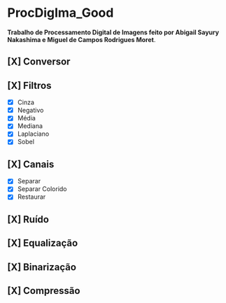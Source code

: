 # ProcDigIma_Good

**Trabalho de Processamento Digital de Imagens feito por Abigail Sayury Nakashima e Miguel de Campos Rodrigues Moret**.

## [X] Conversor

## [X] Filtros

- [X] Cinza
- [X] Negativo
- [X] Média
- [X] Mediana
- [X] Laplaciano
- [X] Sobel

## [X] Canais

- [X] Separar
- [X] Separar Colorido
- [X] Restaurar

## [X] Ruído

## [X] Equalização

## [X] Binarização

## [X] Compressão
